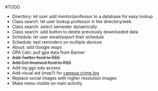 #TODO
- Directory: let user add mentor/professor to a database for easy lookup
- Class search: let user lookup professor in the directory/web
- Class search: select semester dynamically 
- Class search: add button to delete previously downloaded data
- Schedule: let user email/export their schedule
- Schedule: test reminders on multiple devices
- About: add Google maps 
- GPA Calc: pull gpa data from Banner
- <del>Add Twitter feed to RSS</del>
- <del>Add Get Involved feed to RSS</del>
- Add my.ggc.edu access
- Add visual aid (map?) for [campus crime log](http://www.ggc.edu/about-ggc/departments/public-safety/crime-prevention-reporting/daily-crime-log/)
- Replace social images with higher resolution images
- Make menu visible on main activity


